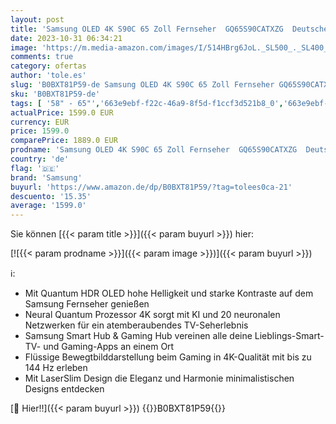 ```yaml
---
layout: post
title: 'Samsung OLED 4K S90C 65 Zoll Fernseher  GQ65S90CATXZG  Deutsches Modell   Quantum HDR OLED  Neural Quantum Prozessor 4K  LaserSlim Design  Smart TV [2023]'
date: 2023-10-31 06:34:21
image: 'https://m.media-amazon.com/images/I/514HBrg6JoL._SL500_._SL400_.jpg'
comments: true
category: ofertas
author: 'tole.es'
slug: 'B0BXT81P59-de Samsung OLED 4K S90C 65 Zoll Fernseher GQ65S90CATXZG...'
sku: 'B0BXT81P59-de'
tags: [ '58" - 65"','663e9ebf-f22c-46a9-8f5d-f1ccf3d521b8_0','663e9ebf-f22c-46a9-8f5d-f1ccf3d521b8_201','663e9ebf-f22c-46a9-8f5d-f1ccf3d521b8_801','Arborist Merchandising Root','Der Sparfuchs','Die am meisten erwarteten Spiele','Elektronik & Foto','Fernseher','Fernseher & Heimkino','Games','Heavy and Bulky','Self Service','Special Features Stores','f8b54e7c-b5af-44fa-ab8d-ed3fc1641e33_0','f8b54e7c-b5af-44fa-ab8d-ed3fc1641e33_9201','samsung','🇩🇪', ]
actualPrice: 1599.0 EUR
currency: EUR
price: 1599.0
comparePrice: 1889.0 EUR
prodname: 'Samsung OLED 4K S90C 65 Zoll Fernseher  GQ65S90CATXZG  Deutsches Modell   Quantum HDR OLED  Neural Quantum Prozessor 4K  LaserSlim Design  Smart TV [2023]'
country: 'de'
flag: '🇩🇪'
brand: 'Samsung'
buyurl: 'https://www.amazon.de/dp/B0BXT81P59/?tag=tolees0ca-21'
descuento: '15.35'
average: '1599.0'
---
```


Sie können [{{< param title >}}]({{< param buyurl >}}) hier:

[![{{< param prodname >}}]({{< param image >}})]({{< param buyurl >}})

ℹ️:

- Mit Quantum HDR OLED hohe Helligkeit und starke Kontraste auf dem Samsung Fernseher genießen
- Neural Quantum Prozessor 4K sorgt mit KI und 20 neuronalen Netzwerken für ein atemberaubendes TV-Seherlebnis
- Samsung Smart Hub & Gaming Hub vereinen alle deine Lieblings-Smart-TV- und Gaming-Apps an einem Ort
- Flüssige Bewegtbilddarstellung beim Gaming in 4K-Qualität mit bis zu 144 Hz erleben
- Mit LaserSlim Design die Eleganz und Harmonie minimalistischen Designs entdecken

[🛒 Hier!!]({{< param buyurl >}})
{{<world>}}B0BXT81P59{{</world>}}
